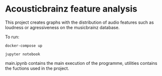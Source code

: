 # Acousticbrainz feature analysis

This project creates graphs with the distribution of audio features such as loudness or agressiveness on the musicbrainz database.

To run:
```
docker-compose up
```
```
jupyter notebook
```
main.ipynb contains the main execution of the programme, utilities contains the fuctions used in the project.
